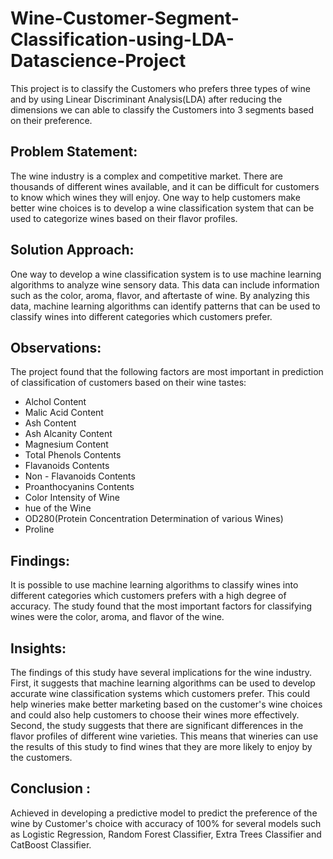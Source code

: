 # Wine-Customer-Segment-Classification-using-LDA-Datascience-Project
This project is to classify the Customers who prefers three types of wine and by using Linear Discriminant Analysis(LDA) after reducing the dimensions we can able to classify the Customers into 3 segments based on their preference.
## Problem Statement:
The wine industry is a complex and competitive market. There are thousands of different wines available, and it can be difficult for customers to know which wines they will enjoy. One way to help customers make better wine choices is to develop a wine classification system that can be used to categorize wines based on their flavor profiles.
## Solution Approach:
One way to develop a wine classification system is to use machine learning algorithms to analyze wine sensory data. This data can include information such as the color, aroma, flavor, and aftertaste of wine. By analyzing this data, machine learning algorithms can identify patterns that can be used to classify wines into different categories which customers prefer.
## Observations:
The project found that the following factors are most important in prediction of classification of customers based on their wine tastes:
* Alchol Content
* Malic Acid Content
* Ash Content
* Ash Alcanity Content
* Magnesium Content
* Total Phenols Contents
* Flavanoids Contents
* Non - Flavanoids Contents
* Proanthocyanins Contents
* Color Intensity of Wine
* hue of the Wine
* OD280(Protein Concentration Determination of various Wines)
* Proline
## Findings:
It is possible to use machine learning algorithms to classify wines into different categories which customers prefers with a high degree of accuracy. The study found that the most important factors for classifying wines were the color, aroma, and flavor of the wine.
## Insights:
The findings of this study have several implications for the wine industry. First, it suggests that machine learning algorithms can be used to develop accurate wine classification systems which customers prefer. This could help wineries make better marketing based on the customer's wine choices and could also help customers to choose their wines more effectively. Second, the study suggests that there are significant differences in the flavor profiles of different wine varieties. This means that wineries can use the results of this study to find wines that they are more likely to enjoy by the customers.
## Conclusion :
Achieved in developing a predictive model to predict the preference of the wine by Customer's choice with accuracy of 100% for several models such as Logistic Regression, Random Forest Classifier, Extra Trees Classifier and CatBoost Classifier.
